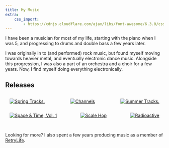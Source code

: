 ```yaml
---
title: My Music
extra:
    css_import:
        - https://cdnjs.cloudflare.com/ajax/libs/font-awesome/6.3.0/css/all.min.css
---
```


I have been a musician for most of my life, starting with the piano when I was 5, and progressing to drums and double bass a few years later.

I was originally in to (and performed) rock music, but found myself moving towards heavier metal, and eventually electronic dance music. Alongside this progression, I was also a part of an orchestra and a choir for a few years. Now, I find myself doing everything electronically.

## Releases

<div style="display: flex; justify-content: space-between; flex-wrap: wrap;">
<a href="/music/spring-tracks" style="margin: 1em;"><img alt="Spring Tracks."       src="/assets/music/spring-tracks/cover.jpg" style="max-width: 350px"></a>
<a href="/music/channels"      style="margin: 1em;"><img alt="Channels"             src="/assets/music/channels/cover.jpg"      style="max-width: 350px"></a>
<a href="/music/summer-tracks" style="margin: 1em;"><img alt="Summer Tracks."       src="/assets/music/summer-tracks/cover.jpg" style="max-width: 350px"></a>
<a href="/music/space-time-v1" style="margin: 1em;"><img alt="Space & Time, Vol. 1" src="/assets/music/space-time-v1/cover.jpg" style="max-width: 350px"></a>
<a href="/music/scale-hop"     style="margin: 1em;"><img alt="Scale Hop"            src="/assets/music/scale-hop/cover.jpg"     style="max-width: 350px"></a>
<a href="/music/radioactive"   style="margin: 1em;"><img alt="Radioactive"          src="/assets/music/radioactive/cover.jpg"   style="max-width: 350px"></a>
</div>
<br>

Looking for more? I also spent a few years producing music as a member of [RetryLife](https://retrylife.ca).

<!-- ## Self-released music

Since 2022 I have been publishing personal music projects of all kinds under my own name.

| Title                                            | Type   | Year | Featured Artists                    |
|:-------------------------------------------------|:-------|:-----|:------------------------------------|
| [**Spring Tracks**](/music/spring-tracks)        | Single | 2023 | Warren Pratten, Emilia Frias        |
| [**Channels**](/music/channels)                  | Single | 2022 |                                     |
| [**Summer Tracks**](/music/summer-tracks)        | Single | 2022 | Warren Pratten                      |
| [**Space & Time, Vol. 1**](/music/space-time-v1) | EP     | 2022 | Warren Pratten, Nihilist Spasm Band |
| [**Scale Hop**](/music/scale-hop)                | Single | 2022 |                                     |
| [**Radioactive**](/music/radioactive)            | Single | 2017 |                                     |

<br>

I've also produced the soundtrack for the short film [**Raindrops**](https://www.youtube.com/watch?v=RqzLxaQ3abM) by Emilia Frias.

## Music released as RetryLife

Spanning 2015 to 2017, I was a part of an electronic music group named RetryLife. Our music was largely experimental. I was the primary producer, and also handled public facing things like website management, video production, and social media.

| Title                                                            | Type       | Year | Featured Artists             |
|------------------------------------------------------------------|------------|------|------------------------------|
| [**X-MAS 02**](/music/retrylife/xmas-02)                         | Album      | 2017 |                              |
| [**Sir Dankley's MLG Restaurant**](/music/retrylife/sir-dankley) | Album      | 2017 | Name Unknown, Low-key Legend |
| [**Imagined**](/music/retrylife/imagined)                        | Soundtrack | 2017 |                              |
| [**Lemons**](/music/retrylife/lemons)                            | Album      | 2017 |                              |
| [**Explosive Christmas**](/music/retrylife/explosive-xmas)       | Album      | 2016 |                              |
| [**Reborn**](/music/retrylife/reborn)                            | Single     | 2016 |                              |
| [**Intergalactic Swirlz**](/music/retrylife/intergalactic)       | Album      | 2016 |                              |
| [**Flare**](/music/retrylife/flare)                              | EP         | 2016 |                              |
| [**Project 39**](/music/retrylife/project-39)                    | Album      | 2015 |                              |
| [**Silent**](/music/retrylife/silent)                            | EP         | 2015 |                              |
| [**Enlarging Elaphants**](/music/retrylife/enlarging-elaphants)  | EP         | 2015 |                              |
| [**Bring the Onslaught**](/music/retrylife/bring-the-onslaught)  | EP         | 2015 | Name Unknown                 |
| [**Insanitorium**](/music/retrylife/insanitorium)                | EP         | 2015 |                              |
| [**Hypernova**](/music/retrylife/hypernova)                      | EP         | 2015 |                              |
| [**Hidden Forest**](/music/retrylife/hidden-forest)              | EP         | 2015 |                              |
| [**Death Among Us**](/music/retrylife/death-among-us)            | EP         | 2015 |                              | -->
